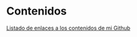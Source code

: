 # Contenidos
[Listado de enlaces a los contenidos de mi Github](https://fgcoca.github.io/Contenidos/)
